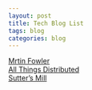 ```yaml
---
layout: post
title: Tech Blog List
tags: blog
categories: blog
---
```

[Mrtin Fowler](http://martinfowler.com/)  
[All Things Distributed](http://www.allthingsdistributed.com/)  
[Sutter’s Mill](http://herbsutter.com/)  